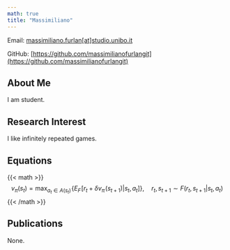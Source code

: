 ```yaml
---
math: true
title: "Massimiliano"
---
```


Email: [massimiliano.furlan[at]studio.unibo.it](mailto:massimiliano.furlan[at]studio.unibo.it)

GitHub: [https://github.com/massimilianofurlangit](https://github.com/massimilianofurlangit)

<!--- Twitter: [https://twitter.com/massimiliano_tw](https://twitter.com/massimiliano_tw) -->

## About Me

I am student.

## Research Interest

I like infinitely repeated games.

## Equations

{{< math >}}
$$
	v_\pi(s_t) = \max_{a_t \in A(s_t)} \! \big\{ E_F\! \left[r_{t} + \delta v_\pi \! \left(s_{t+1}\right)| s_t,a_t\right] \big\}, \quad r_t, s_{t+1}  \sim F(r_t,s_{t+1}| s_t,a_t)
$$
{{< /math >}}

## Publications

None. 

